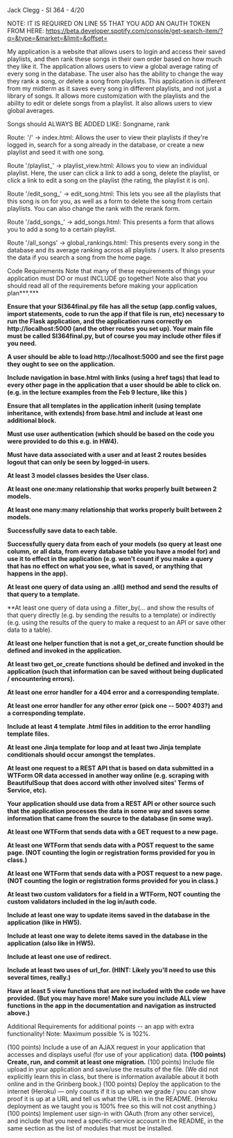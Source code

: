 Jack Clegg - SI 364 - 4/20

NOTE: IT IS REQUIRED ON LINE 55 THAT YOU ADD AN OAUTH TOKEN FROM HERE:
https://beta.developer.spotify.com/console/get-search-item/?q=&type=&market=&limit=&offset=

My application is a website that allows users to login and access their saved playlists, and then rank these songs in their own order based on how much they like it. The application allows users to view a global average rating of every song in the database. The user also has the ability to change the way they rank a song, or delete a song from playlists. This application is different from my midterm as it saves every song in different playlists, and not just a library of songs. It allows more customization with the playlists and the ability to edit or delete songs from a playlist. It also allows users to view global averages.

Songs should ALWAYS BE ADDED LIKE: Songname, rank

Route: '/' -> index.html: Allows the user to view their playlists if they're logged in, search for a song already in the database, or create a new playlist and seed it with one song.

Route '/playlist_<name>' -> playlist_view.html: Allows you to view an individual playlist. Here, the user can click a link to add a song, delete the playlist, or click a link to edit a song on the playlist (the rating, the playlist it is on).

Route '/edit_song_<name>' -> edit_song.html: This lets you see all the playlists that this song is on for you, as well as a form to delete the song from certain playlists. You can also change the rank with the rerank form.

Route '/add_songs_<pname>' -> add_songs.html: This presents a form that allows you to add a song to a certain playlist.

Route '/all_songs' -> global_rankings.html: This presents every song in the database and its average ranking across all playlists / users. It also presents the data if you search a song from the home page.

Code Requirements
Note that many of these requirements of things your application must DO or must INCLUDE go together! Note also that you should read all of the requirements before making your application plan***.***

**Ensure that your SI364final.py file has all the setup (app.config values, import statements, code to run the app if that file is run, etc) necessary to run the Flask application, and the application runs correctly on http://localhost:5000 (and the other routes you set up). Your main file must be called SI364final.py, but of course you may include other files if you need.**

**A user should be able to load http://localhost:5000 and see the first page they ought to see on the application.**

**Include navigation in base.html with links (using a href tags) that lead to every other page in the application that a user should be able to click on. (e.g. in the lecture examples from the Feb 9 lecture, like this )**

**Ensure that all templates in the application inherit (using template inheritance, with extends) from base.html and include at least one additional block.**

**Must use user authentication (which should be based on the code you were provided to do this e.g. in HW4).**

**Must have data associated with a user and at least 2 routes besides logout that can only be seen by logged-in users.**

**At least 3 model classes besides the User class.**

**At least one one:many relationship that works properly built between 2 models.**

**At least one many:many relationship that works properly built between 2 models.**

**Successfully save data to each table.**

**Successfully query data from each of your models (so query at least one column, or all data, from every database table you have a model for) and use it to effect in the application (e.g. won't count if you make a query that has no effect on what you see, what is saved, or anything that happens in the app).**

**At least one query of data using an .all() method and send the results of that query to a template.**

**At least one query of data using a .filter_by(... and show the results of that query directly (e.g. by sending the results to a template) or indirectly (e.g. using the results of the query to make a request to an API or save other data to a table).

**At least one helper function that is not a get_or_create function should be defined and invoked in the application.**

**At least two get_or_create functions should be defined and invoked in the application (such that information can be saved without being duplicated / encountering errors).**

**At least one error handler for a 404 error and a corresponding template.**

**At least one error handler for any other error (pick one -- 500? 403?) and a corresponding template.**

**Include at least 4 template .html files in addition to the error handling template files.**

**At least one Jinja template for loop and at least two Jinja template conditionals should occur amongst the templates.**

**At least one request to a REST API that is based on data submitted in a WTForm OR data accessed in another way online (e.g. scraping with BeautifulSoup that does accord with other involved sites' Terms of Service, etc).**

**Your application should use data from a REST API or other source such that the application processes the data in some way and saves some information that came from the source to the database (in some way).**

**At least one WTForm that sends data with a GET request to a new page.**

**At least one WTForm that sends data with a POST request to the same page. (NOT counting the login or registration forms provided for you in class.)**

**At least one WTForm that sends data with a POST request to a new page. (NOT counting the login or registration forms provided for you in class.)**

**At least two custom validators for a field in a WTForm, NOT counting the custom validators included in the log in/auth code.**

**Include at least one way to update items saved in the database in the application (like in HW5).**

**Include at least one way to delete items saved in the database in the application (also like in HW5).**

**Include at least one use of redirect.**

**Include at least two uses of url_for. (HINT: Likely you'll need to use this several times, really.)**

**Have at least 5 view functions that are not included with the code we have provided. (But you may have more! Make sure you include ALL view functions in the app in the documentation and navigation as instructed above.)**

Additional Requirements for additional points -- an app with extra functionality!
Note: Maximum possible % is 102%.

(100 points) Include a use of an AJAX request in your application that accesses and displays useful (for use of your application) data.
**(100 points) Create, run, and commit at least one migration.**
(100 points) Include file upload in your application and save/use the results of the file. (We did not explicitly learn this in class, but there is information available about it both online and in the Grinberg book.)
(100 points) Deploy the application to the internet (Heroku) — only counts if it is up when we grade / you can show proof it is up at a URL and tell us what the URL is in the README. (Heroku deployment as we taught you is 100% free so this will not cost anything.)
(100 points) Implement user sign-in with OAuth (from any other service), and include that you need a specific-service account in the README, in the same section as the list of modules that must be installed.
